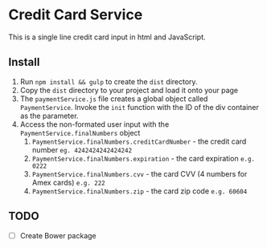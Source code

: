 # Credit Card Service

This is a single line credit card input in html and JavaScript.


## Install
1. Run `npm install && gulp` to create the `dist` directory.
1. Copy the `dist` directory to your project and load it onto your page
1. The `paymentService.js` file creates a global object called `PaymentService`. Invoke the `init` function with the ID of the div container as the parameter.
1. Access the non-formated user input with the `PaymentService.finalNumbers` object
	1. `PaymentService.finalNumbers.creditCardNumber` - the credit card number `eg. 4242424242424242`
	1. `PaymentService.finalNumbers.expiration` - the card expiration `e.g. 0222`
	1. `PaymentService.finalNumbers.cvv` - the card CVV (4 numbers for Amex cards) `e.g. 222`
	1. `PaymentService.finalNumbers.zip` - the card zip code `e.g. 60604`

## TODO
- [ ] Create Bower package
